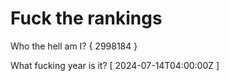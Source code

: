 # Fuck the rankings

Who the hell am I?
{ 2998184 }

What fucking year is it?
[ 2024-07-14T04:00:00Z ]
